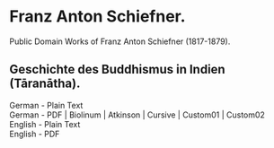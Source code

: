 # Franz Anton Schiefner.

Public Domain Works of Franz Anton Schiefner (1817-1879).

## Geschichte des Buddhismus in Indien (Tāranātha).

German - Plain Text  
German - PDF | Biolinum | Atkinson | Cursive | Custom01 | Custom02  
English - Plain Text  
English - PDF  
